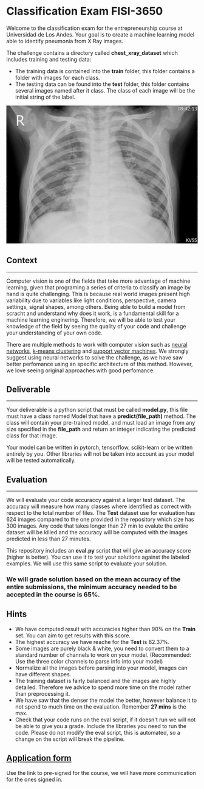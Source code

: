 # Classification Exam FISI-3650

Welcome to the classification exam for the entrepreneurship course at Universidad de Los Andes. Your goal is to create a machine learning model able to identify pneumonia from X Ray images. 

The challenge contains a directory called **chest_xray_dataset** which includes training and testing data:
- The training data is contained into the **train** folder, this folder contains a folder with images for each class.
- The testing data can be found into the **test** folder, this folder contains several images named after it class. The class of each image will be the initial string of the label. 

<p align="center">
  <img src="./chest_xray_dataset/test/PNEUMONIA_person78_virus_140.jpeg" />
</p>

## Context 
------
Computer vision is one of the fields that take more advantage of machine learning, given that programing a series of criteria to classify an image by hand is quite challenging. This is because real world images present high variability due to variables like light conditions, perspective, camera settings, signal shapes, among others. Being able to build a model from scracht and understand why does it work, is a fundamental skill for a machine learning enginering. Therefore, we will be able to test your knowledge of the field by seeing the quality of your code and challenge your understanding of your own code. 

There are multiple methods to work with computer vision such as [neural networks](https://www.investopedia.com/terms/n/neuralnetwork.asp#:~:text=A%20neural%20network%20is%20a,organic%20or%20artificial%20in%20nature), [k-means clustering](https://en.wikipedia.org/wiki/K-means_clustering) and [support vector machines](https://en.wikipedia.org/wiki/Support-vector_machine). We strongly suggest using neural networks to solve the challenge, as we have saw better perfomance using an specific architecture of this method. However, we love seeing original approaches with good perfomance. 

## Deliverable
------
Your deliverable is a python script that must be called **model.py**, this file must have a class named Model that have a **predict(file_path)** method. The class will contain your pre-trained model, and must load an image from any size specified in the **file_path** and return an integer indicating the predicted class for that image. 

Your model can be written in pytorch, tensorflow, scikit-learn or be written entirely by you. Other libraries will not be taken into account as your model will be tested automatically. 

## Evaluation
-----
We will evaluate your code accuraccy against a larger test dataset. The accuracy will measure how many classes where identified as correct with respect to the total number of files. The **Test** dataset use for evaluation has 624 images compared to the one provided in the repository which size has 300 images. Any code that takes longer than 27 min to evalute the entire dataset will be killed and the accuracy will be computed with the images predicted in less than 27 minutes.

This repository includes an **eval.py** script that will give an accuracy score (higher is better). You can use it to test your solutions against the labeled examples. We will use this same script to evaluate your solution.

### **We will grade solution based on the mean accuracy of the entire submissions, the minimum accuracy needed to be accepted in the course is 65%.** 

Hints
------
- We have computed result with accuracies higher than 90% on the **Train** set. You can aim to get results with this score. 
- The highest accuracy we have reache for the **Test** is 82.37%.
- Some images are purely black & white, you need to convert them to a standard number of channels to work on your model. (Recommended: Use the three color channels to parse info into your model)
- Normalize all the images before parsing into your model, images can have different shapes.
- The training dataset is fairly balanced and the images are highly detailed. Therefore we advice to spend more time on the model rather than preprocessing it.
- We have saw that the denser the model the better, however balance it to not spend to much time on the evaluation. Remember **27 mins** is the max. 
- Check that your code runs on the eval script, if it doesn't run we will not be able to give you a grade. Include the libraries you need to run the code. Please do not modify the eval script, this is automated, so a change on the script will break the pipeline. 

[Application form](https://forms.office.com/pages/responsepage.aspx?id=fAS9-kj_KkmLu4-YufucyuvPP8FxoDxPtQnJHZ3zr3NURUdCNUU3T1o1RkRMUUg3RkxURk9LMjdFRi4u)
-------
Use the link to pre-signed for the course, we will have more communication for the ones signed in. 